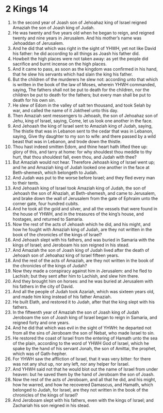 ﻿# 2 Kings 14
1. In the second year of Joash son of Jehoahaz king of Israel reigned Amaziah the son of Joash king of Judah. 
2. He was twenty and five years old when he began to reign, and reigned twenty and nine years in Jerusalem. And his mother’s name was Jehoaddan of Jerusalem. 
3. And he did that which was right in the sight of YHWH, yet not like David his father: he did according to all things as Joash his father did. 
4. Howbeit the high places were not taken away: as yet the people did sacrifice and burnt incense on the high places. 
5.  And it came to pass, as soon as the kingdom was confirmed in his hand, that he slew his servants which had slain the king his father. 
6. But the children of the murderers he slew not: according unto that which is written in the book of the law of Moses, wherein YHWH commanded, saying, The fathers shall not be put to death for the children, nor the children be put to death for the fathers; but every man shall be put to death for his own sin. 
7. He slew of Edom in the valley of salt ten thousand, and took Selah by war, and called the name of it Joktheel unto this day. 
8.  Then Amaziah sent messengers to Jehoash, the son of Jehoahaz son of Jehu, king of Israel, saying, Come, let us look one another in the face. 
9. And Jehoash the king of Israel sent to Amaziah king of Judah, saying, The thistle that was in Lebanon sent to the cedar that was in Lebanon, saying, Give thy daughter to my son to wife: and there passed by a wild beast that was in Lebanon, and trode down the thistle. 
10. Thou hast indeed smitten Edom, and thine heart hath lifted thee up: glory of this, and tarry at home: for why shouldest thou meddle to thy hurt, that thou shouldest fall, even thou, and Judah with thee? 
11. But Amaziah would not hear. Therefore Jehoash king of Israel went up; and he and Amaziah king of Judah looked one another in the face at Beth-shemesh, which belongeth to Judah. 
12. And Judah was put to the worse before Israel; and they fled every man to their tents. 
13. And Jehoash king of Israel took Amaziah king of Judah, the son of Jehoash the son of Ahaziah, at Beth-shemesh, and came to Jerusalem, and brake down the wall of Jerusalem from the gate of Ephraim unto the corner gate, four hundred cubits. 
14. And he took all the gold and silver, and all the vessels that were found in the house of YHWH, and in the treasures of the king’s house, and hostages, and returned to Samaria. 
15.  Now the rest of the acts of Jehoash which he did, and his might, and how he fought with Amaziah king of Judah, are they not written in the book of the chronicles of the kings of Israel? 
16. And Jehoash slept with his fathers, and was buried in Samaria with the kings of Israel; and Jeroboam his son reigned in his stead. 
17.  And Amaziah the son of Joash king of Judah lived after the death of Jehoash son of Jehoahaz king of Israel fifteen years. 
18. And the rest of the acts of Amaziah, are they not written in the book of the chronicles of the kings of Judah? 
19. Now they made a conspiracy against him in Jerusalem: and he fled to Lachish; but they sent after him to Lachish, and slew him there. 
20. And they brought him on horses: and he was buried at Jerusalem with his fathers in the city of David. 
21.  And all the people of Judah took Azariah, which was sixteen years old, and made him king instead of his father Amaziah. 
22. He built Elath, and restored it to Judah, after that the king slept with his fathers. 
23.  In the fifteenth year of Amaziah the son of Joash king of Judah Jeroboam the son of Joash king of Israel began to reign in Samaria, and reigned forty and one years. 
24. And he did that which was evil in the sight of YHWH: he departed not from all the sins of Jeroboam the son of Nebat, who made Israel to sin. 
25. He restored the coast of Israel from the entering of Hamath unto the sea of the plain, according to the word of YHWH God of Israel, which he spake by the hand of his servant Jonah, the son of Amittai, the prophet, which was of Gath-hepher. 
26. For YHWH saw the affliction of Israel, that it was very bitter: for there was not any shut up, nor any left, nor any helper for Israel. 
27. And YHWH said not that he would blot out the name of Israel from under heaven: but he saved them by the hand of Jeroboam the son of Joash. 
28.  Now the rest of the acts of Jeroboam, and all that he did, and his might, how he warred, and how he recovered Damascus, and Hamath, which belonged to Judah, for Israel, are they not written in the book of the chronicles of the kings of Israel? 
29. And Jeroboam slept with his fathers, even with the kings of Israel; and Zachariah his son reigned in his stead. 
